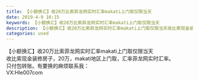 ```yaml
---
title: 【小额换汇】收20万比索菲龙网实时汇率makati上门取仅限当天
date: 2019-4-9 10:15
keywords: 【小额换汇】收20万比索菲龙网实时汇率makati上门取仅限当天
description: 【小额换汇】收20万比索菲龙网实时汇率makati上门取仅限当天收比索现金装修房子，20万，makati地区上门取，汇率菲龙网实时汇率。只付包转账。有要换的麻烦联系我：VX:Hle007com
categories: used
---
```

<td class="t_f" id="postmessage_3436024">

【小额换汇】收20万比索菲龙网实时汇率makati上门取仅限当天<br/>
收比索现金装修房子，20万，makati地区上门取，汇率菲龙网实时汇率。<br/>
只付包转账。有要换的麻烦联系我：<br/>
VX:Hle007com<br/>
</td>
